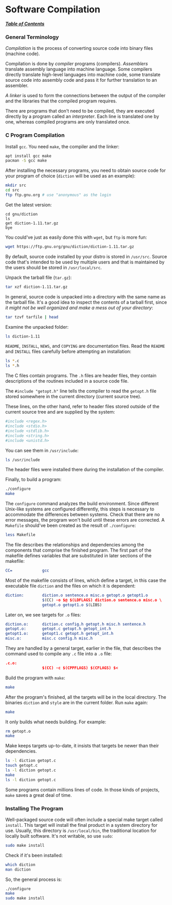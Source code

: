 # Software Compilation

[***Table of Contents***](./ToC.md)

### General Terminology

*Compilation* is the process of converting source code into binary files
(machine code). 

Compilation is done by *compiler* programs (compilers). *Assemblers*
translate assembly language into machine language. Some compilers directly
translate high-level languages into machine code, some translate source code
into assembly code and pass it for further translation to an assembler.

*A linker* is used to form the connections between the output of the compiler
and the libraries that the compiled program requires.

There are programs that don't need to be compiled, they are executed directly
by a program called an *interpreter*. Each line is translated one by one,
whereas compiled programs are only translated once.

### C Program Compilation

Install `gcc`. You need `make`, the compiler and the linker:

```bash
apt install gcc make
pacman -S gcc make
```

After installing the necessary programs, you need to obtain source code for
your program of choice (`diction` will be used as an example):

```bash
mkdir src
cd src
ftp ftp.gnu.org # use "anonymous" as the login
```

Get the latest version:

```ftp
cd gnu/diction
ls
get diction-1.11.tar.gz
bye
```

You could've just as easily done this with `wget`, but `ftp` is more fun:

```bash
wget https://ftp.gnu.org/gnu/diction/diction-1.11.tar.gz
```

By default, source code installed by your distro is stored in `/usr/src`.
Source code that's intended to be used by multiple users and that is maintained
by the users should be stored in `/usr/local/src`.

Unpack the tarball file (`tar.gz`):

```bash
tar xzf diction-1.11.tar.gz
```

In general, source code is unpacked into a directory with the same name as the
tarball file. It's a good idea to inspect the contents of a tarball first,
since *it might not be well organized and make a mess out of your directory*:

```bash
tar tzvf tarfile | head
```

Examine the unpacked folder:

```bash
ls diction-1.11
```

`README`, `INSTALL`, `NEWS`, and `COPYING` are documentation files. Read the
`README` and `INSTALL` files carefully before attempting an installation:

```bash
ls *.c
ls *.h
```

The C files contain programs. The `.h` files are header files, they contain
descriptions of the routines included in a source code file.

The `#include "getopt.h"` line tells the compiler to read the `getopt.h` file
stored somewhere in the current directory (current source tree). 

These lines, on the other hand, refer to header files stored outside of the
current source tree and are supplied by the system:

```bash
#include <regex.h> 
#include <stdio.h> 
#include <stdlib.h> 
#include <string.h> 
#include <unistd.h>
```

You can see them in `/usr/include`:

```bash
ls /usr/include
```

The header files were installed there during the installation of the compiler.

Finally, to build a program:

```bash
./configure
make 
```

The `configure` command analyzes the build environment. Since different
Unix-like systems are configured differently, this steps is necessary to
accommodate the differences between systems. Check that there are no error
messages, the program won't build until these errors are corrected. A
`Makefile` should've been created as the result of `./configure`:

```bash
less Makefile
```

The file describes the relationships and dependencies among the components that
comprise the finished program. The first part of the makefile defines variables
that are substituted in later sections of the makefile:

```cmake
CC=             gcc
```

Most of the makefile consists of lines, which define a target, in this case the
executable file `diction` and the files on which it is dependent:

```cmake
diction:        diction.o sentence.o misc.o getopt.o getopt1.o 
                $(CC) -o $@ $(LDFLAGS) diction.o sentence.o misc.o \ 
                getopt.o getopt1.o $(LIBS)
```

Later on, we see targets for `.o` files:

```cmake
diction.o:      diction.c config.h getopt.h misc.h sentence.h 
getopt.o:       getopt.c getopt.h getopt_int.h 
getopt1.o:      getopt1.c getopt.h getopt_int.h 
misc.o:         misc.c config.h misc.h 
```

They are handled by a general target, earlier in the file, that describes the
command used to compile any `.c` file into a `.o` file:

```cmake
.c.o: 
                $(CC) -c $(CPPFLAGS) $(CFLAGS) $<
```

Build the program with `make`:

```bash
make
```

After the program's finished, all the targets will be in the local directory.
The binaries `diction` and `style` are in the current folder. Run `make` again:

```bash
make
```

It only builds what needs building. For example:

```bash
rm getopt.o
make
```

Make keeps targets up-to-date, it insists that targets be newer than their
dependencies.

```bash
ls -l diction getopt.c
touch getopt.c
ls -l diction getopt.c
make
ls -l diction getopt.c
```

Some programs contain millions lines of code. In those kinds of projects,
`make` saves a great deal of time.

### Installing The Program

Well-packaged source code will often include a special make target called
`install`. This target will install the final product in a system directory for
use. Usually, this directory is `/usr/local/bin`, the traditional location for
locally built software. It's not writable, so use `sudo`:

```bash
sudo make install
```

Check if it's been installed:

```bash
which diction
man diction
```

So, the general process is:

```bash
./configure
make
sudo make install
```
